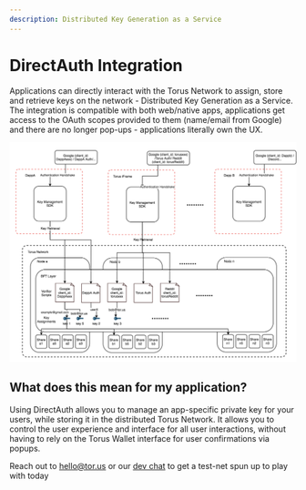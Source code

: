 ```yaml
---
description: Distributed Key Generation as a Service
---
```


# DirectAuth Integration

Applications can directly interact with the Torus Network to assign, store and retrieve keys on the network - Distributed Key Generation as a Service. The integration is compatible with both web/native apps, applications get access to the OAuth scopes provided to them \(name/email from Google\) and there are no longer pop-ups - applications literally own the UX.

![](../.gitbook/assets/image%20%282%29.png)

## What does this mean for my application?

Using DirectAuth allows you to manage an app-specific private key for your users, while storing it in the distributed Torus Network. It allows you to control the user experience and interface for all user interactions, without having to rely on the Torus Wallet interface for user confirmations via popups.



Reach out to hello@tor.us or our [dev chat](https://t.me/torusdev) to get a test-net spun up to play with today

